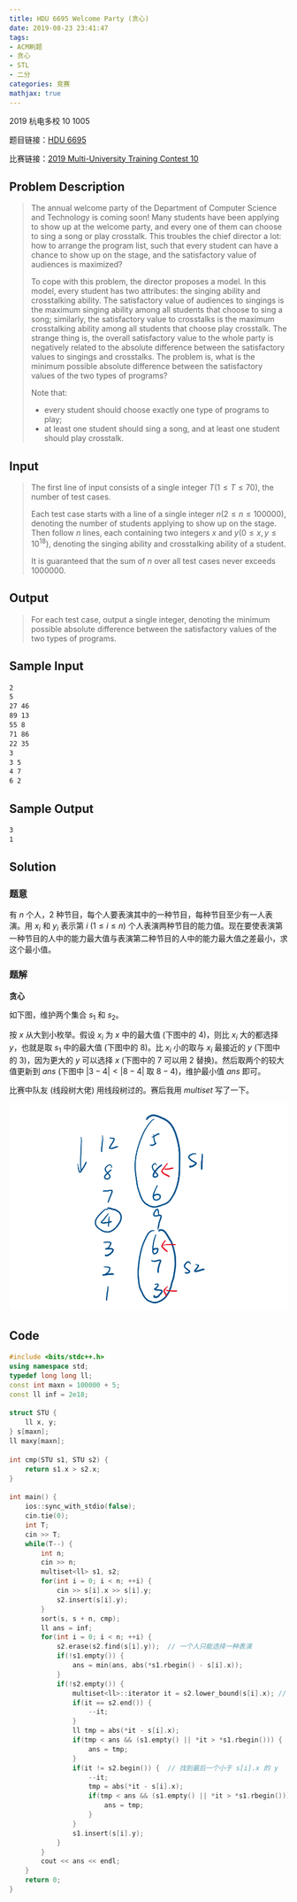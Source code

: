 ```yaml
---
title: HDU 6695 Welcome Party (贪心)
date: 2019-08-23 23:41:47
tags:
- ACM刷题
- 贪心
- STL
- 二分
categories: 竞赛
mathjax: true
---
```


2019 杭电多校 10 1005

题目链接：[HDU 6695](http://acm.hdu.edu.cn/showproblem.php?pid=6695)

比赛链接：[2019 Multi-University Training Contest 10](http://acm.hdu.edu.cn/search.php?field=problem&key=2019+Multi-University+Training+Contest+10&source=1&searchmode=source)

## Problem Description
> The annual welcome party of the Department of Computer Science and Technology is coming soon! Many students have been applying to show up at the welcome party, and every one of them can choose to sing a song or play crosstalk. This troubles the chief director a lot: how to arrange the program list, such that every student can have a chance to show up on the stage, and the satisfactory value of audiences is maximized?
> 
> To cope with this problem, the director proposes a model. In this model, every student has two attributes: the singing ability and crosstalking ability. The satisfactory value of audiences to singings is the maximum singing ability among all students that choose to sing a song; similarly, the satisfactory value to crosstalks is the maximum crosstalking ability among all students that choose play crosstalk. The strange thing is, the overall satisfactory value to the whole party is negatively related to the absolute difference between the satisfactory values to singings and crosstalks. The problem is, what is the minimum possible absolute difference between the satisfactory values of the two types of programs?
> 
> Note that:
> - every student should choose exactly one type of programs to play;
> - at least one student should sing a song, and at least one student should play crosstalk.
 
<!--more-->

## Input
> The first line of input consists of a single integer $T (1\le T\le 70)$, the number of test cases.
> 
> Each test case starts with a line of a single integer $n (2\le n\le 100000)$, denoting the number of students applying to show up on the stage. Then follow $n$ lines, each containing two integers $x$ and $y (0\le x,y\le 10^{18})$, denoting the singing ability and crosstalking ability of a student.
> 
> It is guaranteed that the sum of $n$ over all test cases never exceeds $1000000$.
 

## Output
> For each test case, output a single integer, denoting the minimum possible absolute difference between the satisfactory values of the two types of programs.
 

## Sample Input

```markdown
2
5
27 46
89 13
55 8
71 86
22 35
3
3 5
4 7
6 2
```

## Sample Output

```markdown
3
1
```

## Solution

### 题意

有 $n$ 个人，$2$ 种节目，每个人要表演其中的一种节目，每种节目至少有一人表演。用 $x_i$ 和 $y_i$ 表示第 $i\ (1\le i\le n)$ 个人表演两种节目的能力值。现在要使表演第一种节目的人中的能力最大值与表演第二种节目的人中的能力最大值之差最小，求这个最小值。

### 题解

**贪心**

如下图，维护两个集合 $s_1$ 和 $s_2$。 

按 $x$ 从大到小枚举。假设 $x_i$ 为 $x$ 中的最大值 (下图中的 $4$)，则比 $x_i$ 大的都选择 $y$，也就是取 $s_1$ 中的最大值 (下图中的 $8$)。比 $x_i$ 小的取与 $x_i$ 最接近的 $y$ (下图中的 $3$)，因为更大的 $y$ 可以选择 $x$ (下图中的 $7$ 可以用 $2$ 替换)。然后取两个的较大值更新到 $ans$ (下图中 $|3 - 4| < |8 - 4|$ 取 $8 - 4$)，维护最小值 $ans$ 即可。

比赛中队友 (线段树大佬) 用线段树过的。赛后我用 $multiset$ 写了一下。

![](https://raw.githubusercontent.com/WuTao18/images/master/gitnote/2019/08/23/1566573834928-1566573834928.png)

## Code

```cpp
#include <bits/stdc++.h>
using namespace std;
typedef long long ll;
const int maxn = 100000 + 5;
const ll inf = 2e18;

struct STU {
    ll x, y;
} s[maxn];
ll maxy[maxn];

int cmp(STU s1, STU s2) {
    return s1.x > s2.x;
}

int main() {
    ios::sync_with_stdio(false);
    cin.tie(0);
    int T;
    cin >> T;
    while(T--) {
        int n;
        cin >> n;
        multiset<ll> s1, s2;
        for(int i = 0; i < n; ++i) {
            cin >> s[i].x >> s[i].y;
            s2.insert(s[i].y);
        }
        sort(s, s + n, cmp);
        ll ans = inf;
        for(int i = 0; i < n; ++i) {
            s2.erase(s2.find(s[i].y));  // 一个人只能选择一种表演
            if(!s1.empty()) {
                ans = min(ans, abs(*s1.rbegin() - s[i].x));
            }
            if(!s2.empty()) {
                multiset<ll>::iterator it = s2.lower_bound(s[i].x); // 找到第一个大于等于 s[i].x 的 y
                if(it == s2.end()) {
                    --it;
                }
                ll tmp = abs(*it - s[i].x);
                if(tmp < ans && (s1.empty() || *it > *s1.rbegin())) {
                    ans = tmp;
                }
                if(it != s2.begin()) {  // 找到最后一个小于 s[i].x 的 y
                    --it;
                    tmp = abs(*it - s[i].x);
                    if(tmp < ans && (s1.empty() || *it > *s1.rbegin())) {
                        ans = tmp;
                    }
                }
                s1.insert(s[i].y);
            }
        }
        cout << ans << endl;
    }
    return 0;
}
```
